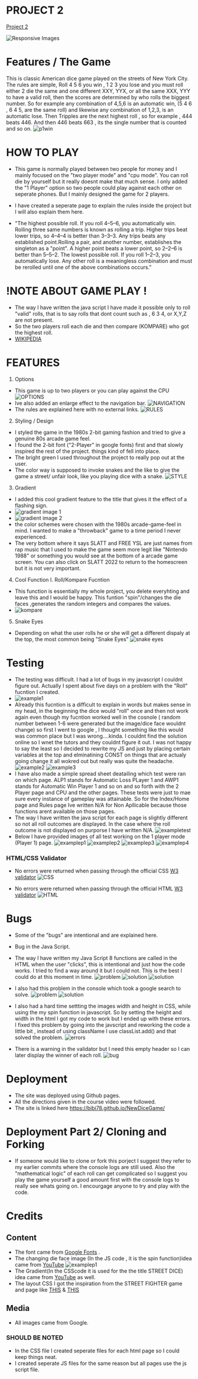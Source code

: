 # PROJECT 2 

[Project 2](https://bibi78.github.io/NewDiceGame/)

![Responsive Images](assets/images/p2RESP.png)




# Features / The Game 

This is classic American dice game played on the streets of New York City. 
The rules are simple, Roll 4 5 6 you win , 1 2 3 you lose and you must roll either 2 die the same and one different XXY, YYX, or all the same XXX, YYY to have a valid roll, then the scores are determined by who rolls the biggest number. So for example any combination of 4,5,6 is an automatic win, (5 4 6 , 6 4 5, are the same roll) and likewise  any combination of 1,2,3, is an automatic lose. Then Tripples are the next highest roll , so for example , 444 beats 446.  And then 446 beats 663 , its the single number that is counted and so on.
![p1win](assets/images/win.png)

# HOW TO PLAY 
* This game is normally played between two people for money and I mainly focused on the "two player mode" and "cpu mode". You can roll die by yourself but it really doesnt make that much sense. I only added the "1 Player" option so two people could play against each other on seperate phones. But I mainly designed the game for 2 players.

* I have created a seperate page to explain the rules inside the project but I will also explain them here. 
* "The highest possible roll. If you roll 4–5–6, you automatically win. Rolling three same numbers is known as rolling a trip. Higher trips beat lower trips, so 4–4–4 is better than 3–3–3. Any trips beats any established point.Rolling a pair, and another number, establishes the singleton as a "point". A higher point beats a lower point, so 2–2–6 is better than 5–5–2. The lowest possible roll. If you roll 1–2–3, you automatically lose. Any other roll is a meaningless combination and must be rerolled until one of the above combinations occurs."
#  !NOTE ABOUT GAME PLAY !
* The way I have written the java script I have made it possible only to roll "valid" rolls, that is to say rolls that dont count such as , 6 3 4, or X,Y,Z are not present.
* So the two players roll each die and then compare (KOMPARE) who got the highest roll. 
* [WIKIPEDIA](https://en.wikipedia.org/wiki/Cee-lo#:~:text=The%20players%20roll%20the%20dice,-If%20the%20banker&text=Each%20player%20then%20rolls%20the,point%20lower%20than%20the%20banker's.)



# FEATURES
1. Options 
* This game is up to two players or you can play against the CPU 
![OPTIONS](assets/images/options.png)
* Ive also added an enlarge effect to the navigation bar.
![NAVIGATION](assets/images/navbareffect.png)
* The rules are explained here with no external links. 
![RULES](assets/images/rules.png)

2. Styling / Design 
* I styled the game in the 1980s 2-bit gaming fashion and tried to give a genuine 80s arcade game feel.
* I found the 2-bit font ("2-Player" in google fonts) first and that slowly inspired the rest of the project.
things kind of fell into place.
* The bright green I used throughout the project to really pop out at the user.
* The color way is supposed to invoke snakes and the like to give the game a street/ unfair look, like you playing dice with a snake.
![STYLE](assets/images/style.png)
3. Gradient
* I added this cool gradient feature to the title that gives it the effect of a flashing sign.
* ![gradient image 1](assets/images/gradient1.png)
* ![gradient image 2](assets/images/gradient2.png)
* the color schemes were chosen with the 1980s arcade-game-feel in mind. I wanted to make a "throwback" game to a time period I never experienced.
* The very bottom where it says SLATT and FREE YSL are just names from rap music that I used to make the game seem more legit like "Nintendo 1988" or something you would see at the bottom of a arcade game screen. You can also click on SLATT 2022 to return to the homescreen but it is not very important.

4. Cool Function
I. Roll/Kompare Fucntion 
* This function is essentially my whole project, you delete everyhting and leave this and I would be happy. This funtion "spin"/changes the die faces ,generates the random integers and compares the values. 
* ![kompare](assets/images/kompare.png)

5. Snake Eyes 
* Depending on what the user rolls he or she will get a different dispaly at the top, the most common being "Snake Eyes"
![snake eyes](assets/images/snakeeyes.png)





# Testing 
* The testing was difficult. I had a lot of bugs in my javascript I couldnt figure out. Actually I spent about five days on a problem with the "Roll" fucntion I created.
* ![example1](assets/images/p1Roll.png)
* Already this fucntion is a difficult to explain in words but makes sense in my head, in the beginning the dice would "roll" once and then not work again even though my fucntion worked well in the cosnole ( random number between 1-6 were generated but the image/dice face wouldnt change) so first I went to google , I thought something like this would was common place but I was wrong....kinda. I couldnt find the solution online so I wnet the tutors and they couldnt figure it out. I was not happy to say the least so I decided to rewrite my JS and just by placing certain variables at the top and elminatining CONST on things that are actualy going change it all wokred out but really was quite the headache.
![example2](assets/images/codetop.png)
![example3](assets/images/tripple2player.png)
* I have also made a simple spread sheet deatailing which test were ran on which page. ALP1 stands for Automatic Loss PLayer 1 and AWP1 stands for Automatic Win Player 1 and so on and so forth with the 2 Player page and CPU and the other pages. These tests were just to mae sure every instance of gameplay was attainable. So for the Index/Home page and Rules page Ive written N/A for Non Apllicable because those functions arent available on those pages.
* The way I have written the java script for each page is slightly different so not all roll outcomes are displayed. In the case where the roll outcome is not displayed on purporse I have written N/A.
 ![exampletest](assets/images/testsheet.png) 
 * Below I have provided images of all test working on the 1 player mode (Player 1) page.
![examplep1](assets/images/p1t1.png) 
![examplep2](assets/images/p1t5.png) 
![examplep3](assets/images/p1t3.png) 
![examplep4](assets/images/p1t4.png)


### HTML/CSS Validator
* No errors were returned when passing through the official CSS [W3 validator](https://jigsaw.w3.org/css-validator/validator?uri=https%3A%2F%2Fbibi78.github.io%2FDiceGame%2F&profile=css3svg&usermedium=all&warning=1&vextwarning=&lang=en) 
![CSS](assets/images/new_dice_css_val.png)

* No errors were returned when passing through the official HTML [W3 validator](https://validator.w3.org/nu/?doc=https%3A%2F%2Fbibi78.github.io%2FDiceGame%2F)
![HTML](assets/images/new_dice_html_val.png)




# Bugs
* Some of the "bugs" are intentional and are explained here. 
* Bug in the Java Script.
* The way I have written my Java Script 8 functions are called in the HTML when the user "clicks", this is intentional and just how the code works. I tried to find a way around it but I could not. This is the best I could do at this moment in time.
![problem](assets/images/jshintp0.png)
![solution](assets/images/jshintp1.png)
![solution](assets/images/jshintp2.png)

* I also had this problem in the console which took a google search to solve.
![problem](assets/images/bug.png)
![solution](assets/images/solution.png)
* I also had a hard time settting the images width and height in CSS, while using the my spin function in javascript. So by setting the height and width in the html I got my code to work but I ended up with these errors. I fixed this problem by going into the javscript and reworking the code a little bit , instead of using className I use classList.add() and that solved the problem.
![errors](assets/images/errors.png)
* There is a warning in the validator but I need this empty header so I can later display the winner of each roll.
![bug](assets/images/warning.png)


# Deployment

* The site was deployed using Github pages.
* All the directions given in the course video were followed.
* The site is linked here https://bibi78.github.io/NewDiceGame/

# Deployment Part 2/ Cloning and Forking 
* If someone would like to clone or fork this porject I suggest they refer to my earlier commits where the console logs are still used. Also the "mathematical logic" of each roll can get complicated so I suggest you play the game yourself a good amount first with the console logs to really see whats going on.  I encourgage anyone to try and play with the code. 

# Credits 
## Content
* The font came from [Google Fonts](https://fonts.google.com/about) .
* The changing die face image (In the JS code , it is the spin function)idea came from [YouTube](https://www.youtube.com/watch?v=B17NC5DD-dA&t=883s) ![examplep1](assets/images/spinfunction.png)
* The Gradient(In the CSScode it is used for the the title STREET DICE) idea came from [YouTube](https://www.youtube.com/watch?v=f3mwKLXpOLk) as well. 
* The layout CSS I got the inspiration from the STREET FIGHTER game and page like [THIS](https://codepen.io/jkneb/pen/DRWdGg) & [THIS](https://dev.to/annlin/build-a-cool-thing-street-fighter-website-16j)

## Media 
* All images came from Google.


### SHOULD BE NOTED ###
* In the CSS file I created seperate files for each html page so I could keep things neat.
* I created seperate JS files for the same reason but all pages use the js script file. 

